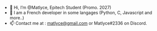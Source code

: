 - 👋 Hi, I’m @Matlyce, Epitech Student (Promo. 2027)
- 👀 I am a French developer in some langages (Python, C, Javascript and more..)
- 📫 Contact me at : matlyce@gmail.com or Matlyce#2336 on Discord.
